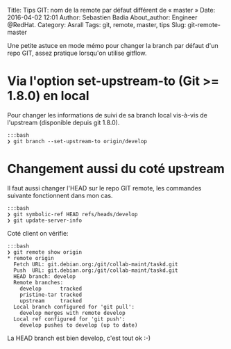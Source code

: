 Title: Tips GIT: nom de la remote par défaut différent de « master »
Date: 2016-04-02 12:01
Author: Sebastien Badia
About_author: Engineer @RedHat.
Category: Asrall
Tags: git, remote, master, tips
Slug: git-remote-master

Une petite astuce en mode mémo pour changer la branch par défaut d'un repo
GIT, assez pratique lorsqu'on utilise gitflow.

# Via l'option set-upstream-to (Git >= 1.8.0) en local

Pour changer les informations de suivi de sa branch local vis-à-vis de
l'upstream (disponible depuis git 1.8.0).

    :::bash
    ❯ git branch --set-upstream-to origin/develop

# Changement aussi du coté upstream

Il faut aussi changer l'HEAD sur le repo GIT remote, les commandes suivante
fonctionnent dans mon cas.

    :::bash
    ❯ git symbolic-ref HEAD refs/heads/develop
    ❯ git update-server-info

Coté client on vérifie:

    :::bash
    ❯ git remote show origin
    * remote origin
      Fetch URL: git.debian.org:/git/collab-maint/taskd.git
      Push  URL: git.debian.org:/git/collab-maint/taskd.git
      HEAD branch: develop
      Remote branches:
        develop      tracked
        pristine-tar tracked
        upstream     tracked
      Local branch configured for 'git pull':
        develop merges with remote develop
      Local ref configured for 'git push':
        develop pushes to develop (up to date)

La HEAD branch est bien develop, c'est tout ok :-)
